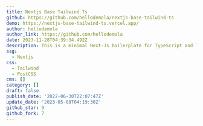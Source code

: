 ```yaml
---
title: Nextjs Base Tailwind Ts
github: https://github.com/hellodemola/nextjs-base-tailwind-ts
demo: https://nextjs-base-tailwind-ts.vercel.app/
author: hellodemola
author_link: https://github.com/hellodemola
date: 2023-11-28T04:39:34.492Z
description: This is a minimal Next-Js boilerplate for TypeScript and Tailwind.
ssg:
  - Nextjs
css:
  - Tailwind
  - PostCSS
cms: []
category: []
draft: false
publish_date: '2022-06-30T22:07:47Z'
update_date: '2023-05-08T04:19:30Z'
github_star: 9
github_fork: 7
---
```

